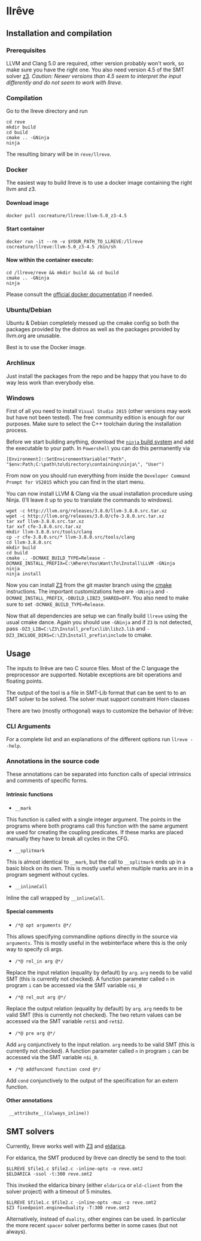# llrêve

## Installation and compilation

### Prerequisites

LLVM and Clang 5.0 are required, other version probably won't work, so
make sure you have the right one.  You also need version 4.5 of the
SMT solver [z3](https://github.com/Z3Prover/z3).  *Caution: Newer
versions than 4.5 seem to interpret the input differently and do not
seem to work with llreve.*

### Compilation

Go to the llreve directory and run

    cd reve
    mkdir build
    cd build
    cmake .. -GNinja
    ninja

The resulting binary will be in `reve/llreve`.

### Docker

The easiest way to build llreve is to use a docker image containing
the right llvm and z3.

#### Download image
    docker pull cocreature/llreve:llvm-5.0_z3-4.5

#### Start container 
    docker run -it --rm -v $YOUR_PATH_TO_LLREVE:/llreve cocreature/llreve:llvm-5.0_z3-4.5 /bin/sh
    
#### Now within the container execute:
    cd /llreve/reve && mkdir build && cd build  
    cmake .. -GNinja
    ninja

Please consult the [official docker
documentation](https://docs.docker.com/engine/getstarted/) if needed.

### Ubuntu/Debian

Ubuntu & Debian completely messed up the cmake config so both the
packages provided by the distros as well as the packages provided by
llvm.org are unusable.

Best is to use the Docker image.

### Archlinux

Just install the packages from the repo and be happy that you have to
do way less work than everybody else.

### Windows

First of all you need to install `Visual Studio 2015` (other versions
may work but have not been tested). The free community edition is
enough for our purposes. Make sure to select the C++ toolchain during
the installation process.

Before we start building anything, download the
[`ninja` build system](https://github.com/ninja-build/ninja/releases)
and add the executable to your path. In `Powershell` you can do this
permanently via

```
[Environment]::SetEnvironmentVariable("Path", "$env:Path;C:\path\to\directory\containing\ninja\", "User")
```

From now on you should run everything from inside the `Developer
Command Prompt for VS2015` which you can find in the start menu.

You can now install LLVM & Clang via the usual installation procedure
using Ninja. (I’ll leave it up to you to translate the commands to
windows).

```
wget -c http://llvm.org/releases/3.8.0/llvm-3.8.0.src.tar.xz
wget -c http://llvm.org/releases/3.8.0/cfe-3.8.0.src.tar.xz
tar xvf llvm-3.8.0.src.tar.xz
tar xvf cfe-3.8.0.src.tar.xz
mkdir llvm-3.8.0.src/tools/clang
cp -r cfe-3.8.0.src/* llvm-3.8.0.src/tools/clang
cd llvm-3.8.0.src
mkdir build
cd build
cmake .. -DCMAKE_BUILD_TYPE=Release -DCMAKE_INSTALL_PREFIX=C:\Where\You\Want\To\Install\LLVM -GNinja
ninja
ninja install
```

Now you can install [Z3](https://github.com/Z3Prover/z3.git) from the
git master branch using the
[cmake](https://github.com/Z3Prover/z3/blob/master/README-CMake.md)
instructions. The important customizations here are `-GNinja` and
`-DCMAKE_INSTALL_PREFIX`, `-DBUILD_LIBZ3_SHARED=OFF`. You also need to make sure to set
`-DCMAKE_BUILD_TYPE=Release`.

Now that all dependencies are setup we can finally build `llreve`
using the usual cmake dance. Again you should use `-GNinja` and if
`Z3` is not detected, pass
`-DZ3_LIB=C:\Z3\Install_prefix\lib\libz3.lib` and
`-DZ3_INCLUDE_DIRS=C:\Z3\Install_prefix\include` to cmake.




## Usage

The inputs to llrêve are two C source files. Most of the C language
the preprocessor are supported. Notable exceptions are bit operations
and floating points.

The output of the tool is a file in SMT-Lib format that can be sent to
to an SMT solver to be solved. The solver must support constraint Horn 
clauses

There are two (mostly orthogonal) ways to customize the behavior of llrêve:

### CLI Arguments

For a complete list and an explanations of the different options run
  `llreve --help`.

### Annotations in the source code

These annotations can be separated into function calls of special
intrinsics and comments of specific forms.

#### Intrinsic functions

- `__mark`

This function is called with a single integer argument. The points in
the programs where both programs call this function with the same
argument are used for creating the coupling predicates. If these marks
are placed manually they have to break all cycles in the CFG.

- `__splitmark`

This is almost identical to `__mark`, but the call to `__splitmark`
ends up in a basic block on its own. This is mostly useful when
multiple marks are in in a program segment without cycles.

- `__inlineCall`

Inline the call wrapped by `__inlineCall`.


#### Special comments

- `/*@ opt arguments @*/`

This allows specifying commandline options directly in the source via
`arguments`. This is mostly useful in the webinterface where this is
the only way to specify cli args.

- `/*@ rel_in arg @*/`

Replace the input relation (equality by default) by `arg`. `arg` needs
to be valid SMT (this is currently not checked). A function parameter called `n`
in program `i` can be accessed via the SMT variable `n$i_0`

- `/*@ rel_out arg @*/`

Replace the output relation (equality by default) by `arg`. `arg`
needs to be valid SMT (this is currently not checked). The two return
values can be accessed via the SMT variable `ret$1` and `ret$2`.

- `/*@ pre arg @*/`

Add `arg` conjunctively to the input relation. `arg` needs to be valid
SMT (this is currently not checked). A function parameter called `n`
in program `i` can be accessed via the SMT variable `n$i_0`.

- `/*@ addfuncond function cond @*/`

Add `cond` conjunctively to the output of the specification for an
extern function.

#### Other annotations
` __attribute__((always_inline))`


## SMT solvers

Currently, llreve works well with
[Z3](https://github.com/Z3Prover/z3) and
[eldarica](https://github.com/uuverifiers/eldarica).

For eldarica, the SMT produced by llreve can directly be send to the
tool:

    $LLREVE $file1.c $file2.c -inline-opts -o reve.smt2
    $ELDARICA -ssol -t:300 reve.smt2

This invoked the eldarica binary (either `eldarica` or `eld-client`
from the solver project) with a timeout of 5 minutes.

    $LLREVE $file1.c $file2.c -inline-opts -muz -o reve.smt2
    $Z3 fixedpoint.engine=duality -T:300 reve.smt2

Alternatively, instead of `duality`, other engines can be used. In
particular the more recent `spacer` solver performs better in some
cases (but not always).
